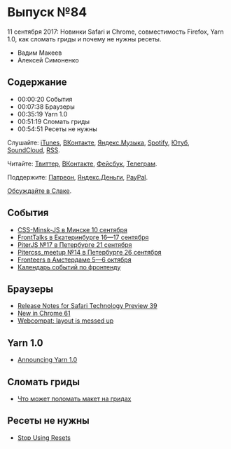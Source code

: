 # Выпуск №84

11 сентября 2017: Новинки Safari и Chrome, совместимость Firefox, Yarn 1.0, как сломать гриды и почему не нужны ресеты.

- Вадим Макеев
- Алексей Симоненко

## Содержание

- 00:00:20 События
- 00:07:38 Браузеры
- 00:35:19 Yarn 1.0
- 00:51:19 Сломать гриды
- 00:54:51 Ресеты не нужны

Слушайте: [iTunes](https://itunes.apple.com/podcast/id1080500016), [ВКонтакте](https://vk.com/podcasts-32017543), [Яндекс.Музыка](https://music.yandex.ru/album/6245956), [Spotify](https://open.spotify.com/show/3rzAcADjpBpXt73L0epTjV), [Ютуб](https://www.youtube.com/playlist?list=PLMBnwIwFEFHcwuevhsNXkFTcadeX5R1Go), [SoundCloud](https://soundcloud.com/web-standards), [RSS](https://web-standards.ru/podcast/feed/).

Читайте: [Твиттер](https://twitter.com/webstandards_ru), [ВКонтакте](https://vk.com/webstandards_ru), [Фейсбук](https://www.facebook.com/webstandardsru), [Телеграм](https://t.me/webstandards_ru).

Поддержите: [Патреон](https://www.patreon.com/webstandards_ru), [Яндекс.Деньги](https://money.yandex.ru/to/41001119329753), [PayPal](https://www.paypal.me/pepelsbey).

[Обсуждайте в Слаке](http://slack.web-standards.ru/).

## События

- [CSS-Minsk-JS в Минске 10 сентября](http://css-minsk-js.by/)
- [FrontTalks в Екатеринбурге 16—17 сентября](http://fronttalks.ru/)
- [PiterJS №17 в Петербурге 21 сентября](https://meetabit.com/events/piterjs-17)
- [Pitercss_meetup №14 в Петербурге 26 сентября](https://pitercss.timepad.ru/event/564590/)
- [Fronteers в Амстердаме 5—6 октября](https://fronteers.nl/congres/2017/)
- [Календарь событий по фронтенду](https://github.com/web-standards-ru/calendar)

## Браузеры

- [Release Notes for Safari Technology Preview 39](https://webkit.org/blog/7913/release-notes-for-safari-technology-preview-39/)
- [New in Chrome 61](https://developers.google.com/web/updates/2017/09/nic61)
- [Webcompat: layout is messed up](https://github.com/webcompat/web-bugs/issues/3685)

## Yarn 1.0

- [Announcing Yarn 1.0](https://code.facebook.com/posts/274518539716230)

## Сломать гриды

- [Что может поломать макет на гридах](http://css-live.ru/articles/chto-mozhet-polomat-maket-na-gridax-css-grid-layout.html)

## Ресеты не нужны

- [Stop Using Resets](https://meiert.com/en/blog/stop-using-resets/)

